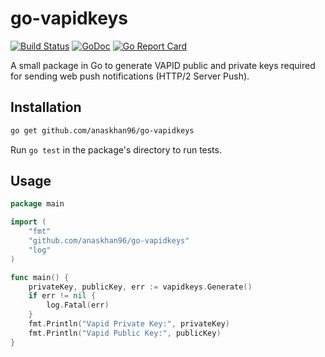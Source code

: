 # go-vapidkeys
[![Build Status](https://travis-ci.org/anaskhan96/go-vapidkeys.svg?branch=master)](https://travis-ci.org/anaskhan96/go-vapidkeys)
[![GoDoc](https://godoc.org/github.com/anaskhan96/go-vapidkeys?status.svg)](https://godoc.org/github.com/anaskhan96/go-vapidkeys)
[![Go Report Card](https://goreportcard.com/badge/github.com/anaskhan96/go-vapidkeys)](https://goreportcard.com/report/github.com/anaskhan96/go-vapidkeys)

A small package in Go to generate VAPID public and private keys required for sending web push notifications (HTTP/2 Server Push).

## Installation

```bash
go get github.com/anaskhan96/go-vapidkeys
```

Run `go test` in the package's directory to run tests.

## Usage

```go
package main

import (
	"fmt"
	"github.com/anaskhan96/go-vapidkeys"
	"log"
)

func main() {
	privateKey, publicKey, err := vapidkeys.Generate()
	if err != nil {
		log.Fatal(err)
	}
	fmt.Println("Vapid Private Key:", privateKey)
	fmt.Println("Vapid Public Key:", publicKey)
}

```
